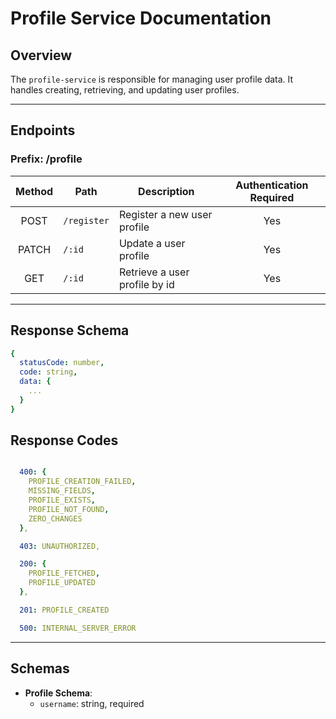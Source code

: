 # Profile Service Documentation

## Overview
The `profile-service` is responsible for managing user profile data. It handles creating, retrieving, and updating user profiles.

---

## Endpoints
### Prefix: /profile


| Method | Path         | Description                           | Authentication Required |
| :----: | ------------ | ------------------------------------- | :----------------------: |
| POST   | `/register`  | Register a new user profile           | Yes                      |
| PATCH  | `/:id`       | Update a user profile                 | Yes                      |
| GET    | `/:id`       | Retrieve a user profile by id         | Yes                      |

---

## Response Schema

```yaml
{
  statusCode: number,
  code: string,
  data: {
    ...
  }
}

```

## Response Codes
```yaml

  400: {
    PROFILE_CREATION_FAILED,
    MISSING_FIELDS,
    PROFILE_EXISTS,
    PROFILE_NOT_FOUND,
    ZERO_CHANGES
  },

  403: UNAUTHORIZED,

  200: {
    PROFILE_FETCHED,
    PROFILE_UPDATED
  },

  201: PROFILE_CREATED

  500: INTERNAL_SERVER_ERROR

```

---

## Schemas

- **Profile Schema**:
  - `username`: string, required


